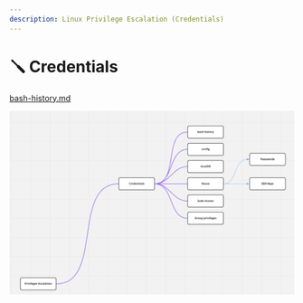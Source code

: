 ```yaml
---
description: Linux Privilege Escalation (Credentials)
---
```


# 🪛 Credentials

[bash-history.md](credentials/bash-history.md "mention")



![](<../.gitbook/assets/Screen Shot 2022-04-11 at 1.12.23 PM.png>)
